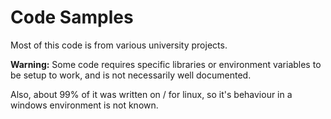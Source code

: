 Code Samples
============

Most of this code is from various university projects.

**Warning:** Some code requires specific libraries or environment variables to be setup to work,
and is not necessarily well documented.


Also, about 99% of it was written on / for linux, so it's behaviour in a windows environment is not known.
